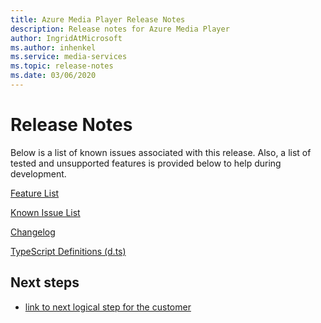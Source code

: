 ```yaml
---
title: Azure Media Player Release Notes
description: Release notes for Azure Media Player
author: IngridAtMicrosoft
ms.author: inhenkel
ms.service: media-services
ms.topic: release-notes
ms.date: 03/06/2020
---
```

# Release Notes

Below is a list of known issues associated with this release.  Also, a list of tested and unsupported features is provided below to help during development.

[Feature List](azure-media-player-feature-list.md)

[Known Issue List](azure-media-player-known-issues.md)

[Changelog](azure-media-player-change-log.md "Changelog")

[TypeScript Definitions (d.ts)](typescript/azuremediaplayer.d.ts "TypeScript Definitions" )

## Next steps ##

<!---Some context for the following links goes here--->
- [link to next logical step for the customer](global-quickstart-template.md)